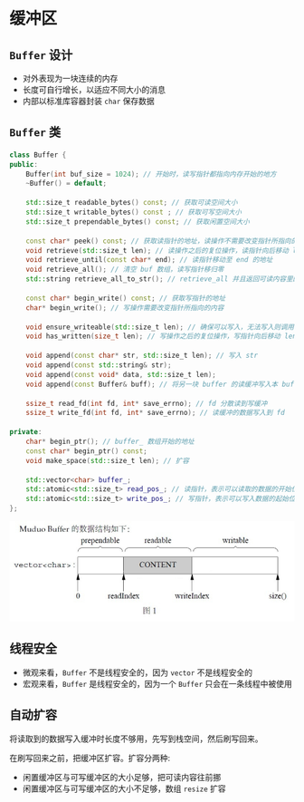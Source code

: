 # 缓冲区

## `Buffer` 设计

- 对外表现为一块连续的内存
- 长度可自行增长，以适应不同大小的消息
- 内部以标准库容器封装 `char` 保存数据

## `Buffer` 类

```cpp
class Buffer {
public:
    Buffer(int buf_size = 1024); // 开始时，读写指针都指向内存开始的地方
    ~Buffer() = default;

    std::size_t readable_bytes() const; // 获取可读空间大小
    std::size_t writable_bytes() const ; // 获取可写空间大小
    std::size_t prependable_bytes() const; // 获取闲置空间大小
    
    const char* peek() const; // 获取读指针的地址，读操作不需要改变指针所指向的内容，所以声明为 const
    void retrieve(std::size_t len); // 读操作之后的复位操作，读指针向后移动 len
    void retrieve_until(const char* end); // 读指针移动至 end 的地址
    void retrieve_all(); // 清空 buf 数组，读写指针移归零
    std::string retrieve_all_to_str(); // retrieve_all 并且返回可读内容里的 char

    const char* begin_write() const; // 获取写指针的地址
    char* begin_write(); // 写操作需要改变指针所指向的内容

    void ensure_writeable(std::size_t len); // 确保可以写入，无法写入则调用 make_space 进行扩容
    void has_written(size_t len); // 写操作之后的复位操作，写指针向后移动 len

    void append(const char* str, std::size_t len); // 写入 str
    void append(const std::string& str);
    void append(const void* data, std::size_t len);
    void append(const Buffer& buff); // 将另一块 buffer 的读缓冲写入本 buffer

    ssize_t read_fd(int fd, int* save_errno); // fd 分散读到写缓冲
    ssize_t write_fd(int fd, int* save_errno); // 读缓冲的数据写入到 fd

private:
    char* begin_ptr(); // buffer_ 数组开始的地址
    const char* begin_ptr() const;
    void make_space(std::size_t len); // 扩容

    std::vector<char> buffer_;
    std::atomic<std::size_t> read_pos_; // 读指针，表示可以读取的数据的开始位置
    std::atomic<std::size_t> write_pos_; // 写指针，表示可以写入数据的起始位置
};
```

![001](./image/001.png)

## 线程安全

- 微观来看，`Buffer` 不是线程安全的，因为 `vector` 不是线程安全的
- 宏观来看，`Buffer` 是线程安全的，因为一个 `Buffer` 只会在一条线程中被使用

## 自动扩容

将读取到的数据写入缓冲时长度不够用，先写到栈空间，然后刷写回来。

在刷写回来之前，把缓冲区扩容。扩容分两种:
- 闲置缓冲区与可写缓冲区的大小足够，把可读内容往前挪
- 闲置缓冲区与可写缓冲区的大小不足够，数组 `resize` 扩容